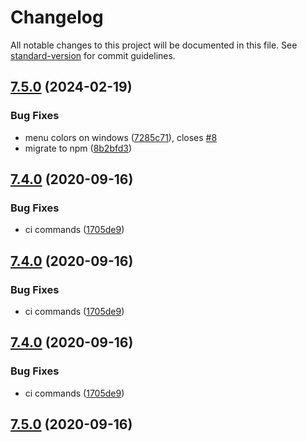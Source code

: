 # Changelog

All notable changes to this project will be documented in this file. See [standard-version](https://github.com/conventional-changelog/standard-version) for commit guidelines.

## [7.5.0](https://github.com/moxer-theme/moxer-code/compare/v7.4.0...v7.5.0) (2024-02-19)


### Bug Fixes

* menu colors on windows ([7285c71](https://github.com/moxer-theme/moxer-code/commit/7285c7153256198035914842414dcf22b7e80fbd)), closes [#8](https://github.com/moxer-theme/moxer-code/issues/8)
* migrate to npm ([8b2bfd3](https://github.com/moxer-theme/moxer-code/commit/8b2bfd3626ab9a5f234939cd12eecade3ae77f4f))

## [7.4.0](https://github.com/moxer-theme/moxer-code/compare/v7.3.0...v7.4.0) (2020-09-16)


### Bug Fixes

* ci commands ([1705de9](https://github.com/moxer-theme/moxer-code/commit/1705de90c628ae778da3953e3d039aa0ad84f572))

## [7.4.0](https://github.com/moxer-theme/moxer-code/compare/v7.5.0...v7.4.0) (2020-09-16)


### Bug Fixes

* ci commands ([1705de9](https://github.com/moxer-theme/moxer-code/commit/1705de90c628ae778da3953e3d039aa0ad84f572))

## [7.4.0](https://github.com/moxer-theme/moxer-code/compare/v7.5.0...v7.4.0) (2020-09-16)


### Bug Fixes

* ci commands ([1705de9](https://github.com/moxer-theme/moxer-code/commit/1705de90c628ae778da3953e3d039aa0ad84f572))

## [7.5.0](https://github.com/moxer-theme/moxer-code/compare/v7.4.0...v7.5.0) (2020-09-16)
